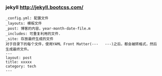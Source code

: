 ### jekyll   http://jekyll.bootcss.com/

```
_config.yml: 配置文件
_layouts: 模板文件
_post: 博客的内容，year-month-date-file.m
_includes: 可重复利用的文件.
_site: 存放最终生成的文件
对于目录下的每个文件，使用YAML Front Matter(---   ---)之后，都会被转格式，然后生成最终文件。
---
layout: post
title: xxxxx
category: tech
---

```

